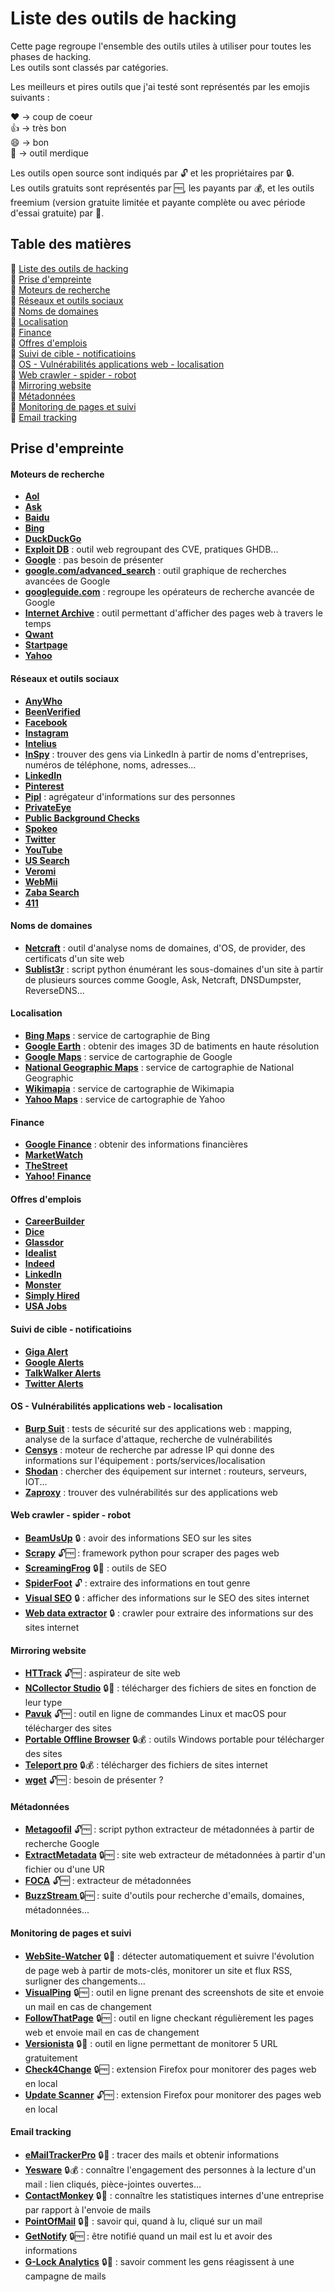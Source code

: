 <div id='section-titre'/>

# Liste des outils de hacking

Cette page regroupe l'ensemble des outils utiles à utiliser pour toutes les phases de hacking.  
Les outils sont classés par catégories.

Les meilleurs et pires outils que j'ai testé sont représentés par les emojis suivants :

:heart: -> coup de coeur  
:thumbsup: -> très bon  
:smile: -> bon  
:poop: -> outil merdique  

Les outils open source sont indiqués par :unlock: et les propriétaires par :lock:.  
Les outils gratuits sont représentés par :free:, les payants par :moneybag:, et les outils freemium (version gratuite limitée et payante complète ou avec période d'essai gratuite) par :money_with_wings:.

## Table des matières

:small_orange_diamond: [Liste des outils de hacking](#section-titre)  
	:small_orange_diamond: [Prise d'empreinte](#section-prise-empreinte)  
		:small_orange_diamond: [Moteurs de recherche](#section-moteurs-recherche)  
		:small_orange_diamond: [Réseaux et outils sociaux](#section-reseaux-outils-sociaux)  
		:small_orange_diamond: [Noms de domaines](#section-noms-domaines)  
		:small_orange_diamond: [Localisation](#section-localisation)  
		:small_orange_diamond: [Finance](#section-finance)  
		:small_orange_diamond: [Offres d'emplois](#section-offre-emploi)  
		:small_orange_diamond: [Suivi de cible - notificatioins](#section-suivi-cible)  
		:small_orange_diamond: [OS - Vulnérabilités applications web - localisation](#section-os-vulnerabilites)  
		:small_orange_diamond: [Web crawler - spider - robot](#section-web-crawler)  
		:small_orange_diamond: [Mirroring website](#section-mirroring-website)  
		:small_orange_diamond: [Métadonnées](#section-metadonnees)  
		:small_orange_diamond: [Monitoring de pages et suivi](#section-monitoring-webpages)  
		:small_orange_diamond: [Email tracking](#section-email-tracking)  

<div id='section-prise-empreinte'/>

## Prise d'empreinte

<div id='section-moteurs-recherche'/>

#### Moteurs de recherche

* **[Aol](https://search.aol.co.uk)**
* **[Ask](https://uk.ask.com)**
* **[Baidu](http://www.baidu.com)**
* **[Bing](https://www.bing.com)**
* **[DuckDuckGo](https://duckduckgo.com)**
* **[Exploit DB](https://www.exploit-db.com)** : outil web regroupant des CVE, pratiques GHDB...
* **[Google](https://www.google.com)** : pas besoin de présenter
* **[google.com/advanced_search](https://www.google.com/advanced_search)** : outil graphique de recherches avancées de Google
* **[googleguide.com](http://googleguide.com)** : regroupe les opérateurs de recherche avancée de Google
* **[Internet Archive](https://archive.org)** : outil permettant d'afficher des pages web à travers le temps
* **[Qwant](https://qwant.com)**
* **[Startpage](https://www.startpage.com)**
* **[Yahoo](https://fr.yahoo.com)**

<div id='section-reseaux-outils-sociaux'/>

#### Réseaux et outils sociaux

* **[AnyWho](https://www.anywho.com)**
* **[BeenVerified](https://www.beenverified.com)**
* **[Facebook](https://www.facebook.com)**
* **[Instagram](https://www.instagram.com)**
* **[Intelius](https://www.intelius.com)**
* **[InSpy](https://github.com/leapsecurity/InSpy)** : trouver des gens via LinkedIn à partir de noms d'entreprises, numéros de téléphone, noms, adresses...
* **[LinkedIn](https://www.linkedin.com)**
* **[Pinterest](https://www.pinterest.com)**
* **[Pipl](https://pipl.com)** : agrégateur d'informations sur des personnes
* **[PrivateEye](http://www.privateeye.com)**
* **[Public Background Checks](http://www.publicbackgroundchecks.com)**
* **[Spokeo](https://www.spokeo.com)**
* **[Twitter](https://twitter.com)**
* **[YouTube](https://www.youtube.com)**
* **[US Search](https://ussearch.com)**
* **[Veromi](http://www.veromi.net)**
* **[WebMii](http://webmii.com)**
* **[Zaba Search](http://www.zabasearch.com)**
* **[411](http://www.411.com)**

<div id='section-noms-domaines'/>

#### Noms de domaines

* **[Netcraft](https://www.netcraft.com)** : outil d'analyse noms de domaines, d'OS, de provider, des certificats d'un site web
* **[Sublist3r](https://github.com/aboul3la/Sublist3r)** : script python énumérant les sous-domaines d'un site à partir de plusieurs sources comme Google, Ask, Netcraft, DNSDumpster, ReverseDNS...

<div id='section-localisation'/>

#### Localisation

* **[Bing Maps](https://www.bing.com/maps)** : service de cartographie de Bing
* **[Google Earth](https://earth.google.com)** : obtenir des images 3D de batiments en haute résolution
* **[Google Maps](https://maps.google.com)** : service de cartographie de Google
* **[National Geographic Maps](http://maps.nationalgeographic.com)** : service de cartographie de National Geographic
* **[Wikimapia](http://www.wikimapia.org)** : service de cartographie de Wikimapia
* **[Yahoo Maps](https://maps.yahoo.com)** : service de cartographie de Yahoo

<div id='section-finance'/>

#### Finance

* **[Google Finance](https://google.com/finance)** : obtenir des informations financières
* **[MarketWatch](https://wwww.marketwatch.com)**
* **[TheStreet](https://www.thestreet.com)**
* **[Yahoo! Finance](https://finance.yahoo.com)**

<div id='section-offre-emploi'/>

#### Offres d'emplois

* **[CareerBuilder](https://wwww.careerbuilder.com)**
* **[Dice](https://wwww.dice.com)**
* **[Glassdor](https://wwww.glassdor.com)**
* **[Idealist](https://wwww.idealist.org)**
* **[Indeed](https://wwww.indeed.com)**
* **[LinkedIn](https://wwww.linkedin.com)**
* **[Monster](https://wwww.monster.com)**
* **[Simply Hired](https://wwww.simplyhired.com)**
* **[USA Jobs](https://wwww.usajobs.gov)**

<div id='section-suivi-cible'/>

#### Suivi de cible - notificatioins

* **[Giga Alert](https://www.gigaalert.com)** 
* **[Google Alerts](https://www.google.com/alerts)**
* **[TalkWalker Alerts](https://wwww.talkwalker.com)**
* **[Twitter Alerts](https://twitter.com/alerts)**

<div id='section-os-vulnerabilites'/>

#### OS - Vulnérabilités applications web - localisation

* **[Burp Suit](https://portswigger.net)** : tests de sécurité sur des applications web : mapping, analyse de la surface d'attaque, recherche de vulnérabilités
* **[Censys](https://censys.io)** : moteur de recherche par adresse IP qui donne des informations sur l'équipement : ports/services/localisation
* **[Shodan](https://www.shodan.com)** : chercher des équipement sur internet : routeurs, serveurs, IOT...  
* **[Zaproxy](https://www.zaproxy.org)** : trouver des vulnérabilités sur des applications web

<div id='section-web-crawler'/>

#### Web crawler - spider - robot

* **[BeamUsUp](https://beamusup.com)** :lock: : avoir des informations SEO sur les sites
* **[Scrapy](https://scrapy.org)** :unlock::free: : framework python pour scraper des pages web
* **[ScreamingFrog](https://www.screamingfrog.co.uk)** :lock::money_with_wings: : outils de SEO
* **[SpiderFoot](https://www.spiderfoot.net)** :unlock: : extraire des informations en tout genre
* **[Visual SEO](https://visual-seo.com)** :lock: : afficher des informations sur le SEO des sites internet
* **[Web data extractor](http://www.webextractor.com)** :lock: : crawler pour extraire des informations sur des sites internet

<div id='section-mirroring-website'/>

#### Mirroring website

* **[HTTrack](https://www.httrack.com)** :unlock::free: : aspirateur de site web
* **[NCollector Studio](http://www.calluna-software.com)** :lock::money_with_wings: : télécharger des fichiers de sites en fonction de leur type
* **[Pavuk](http://www.pavuk.org)** :unlock::free: : outil en ligne de commandes Linux et macOS pour télécharger des sites
* **[Portable Offline Browser](https://metaproducts.com)** :lock::moneybag: : outils Windows portable pour télécharger des sites
* **[Teleport pro](http://www.tenmax.com/home.htm)** :lock::moneybag: : télécharger des fichiers de sites internet
* **[wget](gnu.org)** :unlock::free: : besoin de présenter ?

<div id='section-metadonnees'/>

#### Métadonnées

* **[Metagoofil](https://code.google.com/archive/p/metagoofil)** :unlock::free: : script python extracteur de métadonnées à partir de recherche Google
* **[ExtractMetadata](https://www.extractmetadata.com)** :lock::free: : site web extracteur de métadonnées à partir d'un fichier ou d'une UR
* **[FOCA](https://github.com/ElevenPaths/FOCA)** :unlock::free: : extracteur de métadonnées
* **[BuzzStream ](http://tools.buzzstream.com/link-building)** :lock::free: : suite d'outils pour recherche d'emails, domaines, métadonnées...

<div id='section-monitoring-webpages'/>

#### Monitoring de pages et suivi

* **[WebSite-Watcher](http://aignes.com)** :lock::money_with_wings: : détecter automatiquement et suivre l'évolution de page web à partir de mots-clés, monitorer un site et flux RSS, surligner des changements...
* **[VisualPing](https://visualping.io)** :lock::free: : outil en ligne prenant des screenshots de site et envoie un mail en cas de changement
* **[FollowThatPage](https://www.followthatpage.com)** :lock::free: : outil en ligne checkant régulièrement les pages web et envoie mail en cas de changement
* **[Versionista](https://versionista.com)** :lock::money_with_wings: : outil en ligne permettant de monitorer 5 URL gratuitement
* **[Check4Change](https://addons.mozilla.org/en-US/firefox/addon/check4change)** :lock::free: : extension Firefox pour monitorer des pages web en local
* **[Update Scanner](https://addons.mozilla.org/fr/firefox/addon/update-scanner)** :unlock::free: : extension Firefox pour monitorer des pages web en local

<div id='section-email-tracking'/>

#### Email tracking

* **[eMailTrackerPro](http://www.emailtrackerpro.com)** :lock::money_with_wings: : tracer des mails et obtenir informations
* **[Yesware](http://www.yesware.com)** :lock::moneybag: : connaître l'engagement des personnes à la lecture d'un mail : lien cliqués, pièce-jointes ouvertes...
* **[ContactMonkey](https://contactmonkey.com)** :lock::money_with_wings: : connaître les statistiques internes d'une entreprise par rapport à l'envoie de mails
* **[PointOfMail](https://www.pointofmail.com)** :lock::money_with_wings: : savoir qui, quand à lu, cliqué sur un mail
* **[GetNotify](https://www.getnotify.com)** :lock::free: : être notifié quand un mail est lu et avoir des informations
* **[G-Lock Analytics](https://glockanalytics.com)** :lock::money_with_wings: : savoir comment les gens réagissent à une campagne de mails

<!--
* []() :::: :
-->
